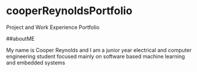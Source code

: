 # cooperReynoldsPortfolio
Project and Work Experience Portfolio

##aboutME

My name is Cooper Reynolds and I am a junior year electrical and computer engineering student focused mainly on software based machine learning and embedded systems
